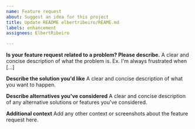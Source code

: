 ```yaml
---
name: Feature request
about: Suggest an idea for this project
title: Update README elbertribeiro/REAME.md
labels: enhancement
assignees: ElbertRibeiro

---
```


**Is your feature request related to a problem? Please describe.**
A clear and concise description of what the problem is. Ex. I'm always frustrated when [...]

**Describe the solution you'd like**
A clear and concise description of what you want to happen.

**Describe alternatives you've considered**
A clear and concise description of any alternative solutions or features you've considered.

**Additional context**
Add any other context or screenshots about the feature request here.
